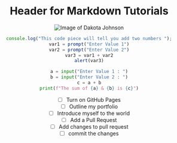 <center>
  
# Header for Markdown Tutorials

![Image of Dakota Johnson](https://tse4.mm.bing.net/th?id=OIP.g6nRJGJPpuAwrJkkWl5pnwHaK_&pid=Api&P=0&h=180)

```javascript
console.log("This code piece will tell you add two numbers ");
var1 = prompt("Enter Value 1")
var2 = prompt("Enter Value 2")
var3 = var1 + var2
alert(var3)
```
```python
a = input("Enter Value 1 : ")
b = input("Enter Value 2 : ")
c = a + b
print(f"The sum of {a} & {b} is {c}")
```
- [ ] Turn on GitHub Pages
- [ ] Outline my portfolio
- [ ] Introduce myself to the world
- [ ] Add a Pull Request
- [ ] Add changes to pull request
- [ ] commit the changes
</center>
